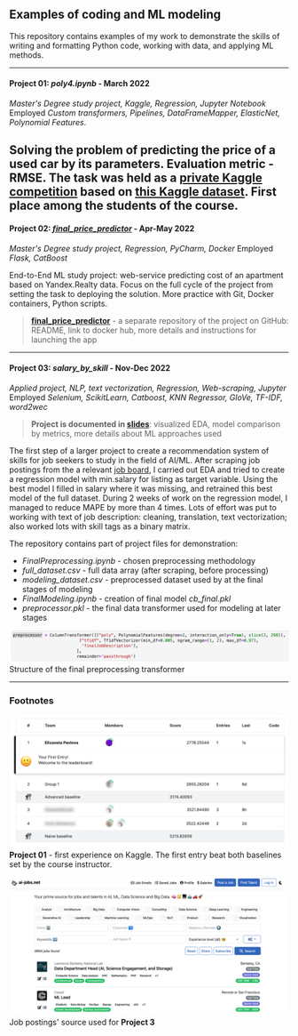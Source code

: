 ## Examples of coding and ML modeling

This repository contains examples of my work to demonstrate the skills of writing and formatting Python code, working with data, and applying ML methods.
___
#### Project 01: _poly4.ipynb_ - March 2022
_Master's Degree study project, Kaggle, Regression, Jupyter Notebook_
Employed _Custom transformers, Pipelines, DataFrameMapper, ElasticNet, Polynomial Features_.

Solving the problem of predicting the price of a used car by its parameters. 
Evaluation metric - RMSE. 
The task was held as a [private Kaggle competition] based on [this Kaggle dataset].
First place among the students of the course.
---
#### Project 02: _[final_price_predictor]_ - Apr-May 2022
_Master's Degree study project, Regression, PyCharm, Docker_
Employed _Flask, CatBoost_

End-to-End ML study project: web-service predicting cost of an apartment based on Yandex.Realty data. 
Focus on the full cycle of the project from setting the task to deploying the solution.
More practice with Git, Docker containers, Python scripts. 

> __[final_price_predictor]__ - a separate repository of the project on GitHub: 
README, link to docker hub, more details and instructions for launching the app

---
#### Project 03: *salary_by_skill* - Nov-Dec 2022
_Applied project, NLP, text vectorization, Regression, Web-scraping, Jupyter_
Employed *Selenium, ScikitLearn, Catboost, KNN Regressor, GloVe, TF-IDF, word2wec*

> **Project is documented in [slides]**:
visualized EDA, model comparison by metrics, more details about ML approaches used

The first step of a larger project to create a recommendation system of skills for job seekers to study in the field of AI/ML. After scraping job postings from the a relevant [job board], I carried out EDA and tried to create a regression model with min.salary for listing as target variable. Using the best model I filled in salary where it was missing, and retrained this best model of the full dataset.
During 2 weeks of work on the regression model, I managed to reduce MAPE by more than 4 times. Lots of effort was put to working with text of job description: cleaning, translation, text vectorization; also worked lots with skill tags as a binary matrix. 

The repository contains part of project files for demonstration:
- *FinalPreprocessing.ipynb* - chosen preprocessing methodology
- *full_dataset.csv* - full data array (after scraping, before processing)
- *modeling_dataset.csv* - preprocessed dataset used by at the final stages of modeling
- *FinalModeling.ipynb* - creation of final model *cb_final.pkl*
- *preprocessor.pkl* - the final data transformer used for modeling at later stages

![preprocessor](/images/preprocessor.png) 
Structure of the final preprocessing transformer 


---
### Footnotes

![first_entry](/images/first_entry.png) 
**Project 01** - first experience on Kaggle. 
The first entry beat both baselines set by the course instructor.

![jobboard](/images/jobboard.png) 
Job postings' source used for **Project 3** 







[//]: # (These are reference links used in the body of this note and get stripped out when the markdown processor does its job. There is no need to format nicely because it shouldn't be seen. Thanks SO - http://stackoverflow.com/questions/4823468/store-comments-in-markdown-syntax)


   [final_price_predictor]: <https://github.com/lisapavlova/final_price_predictor>
   [private Kaggle competition]: <https://www.kaggle.com/competitions/gsom-22sm1-mlbda-ht1>
   [this Kaggle dataset]: <https://www.kaggle.com/datasets/adityadesai13/used-car-dataset-ford-and-mercedes>
   [job board]: <https://ai-jobs.net>
   [slides]: <https://drive.google.com/file/d/1a7PYm2io8FFlqMEsmokq2LYuCOj18WCy/view?usp=share_link>